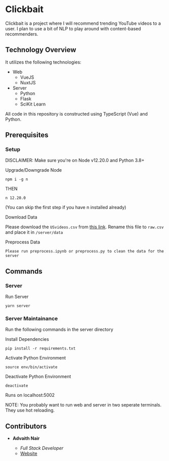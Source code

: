 # Clickbait

Clickbait is a project where I will recommend trending YouTube videos to a user. I plan to use a bit of NLP to play around with content-based recommenders.

## Technology Overview

It utilizes the following technologies:

-   Web
    -   VueJS
    -   NuxtJS
-   Server
    -   Python
    -   Flask
    -   SciKit Learn

All code in this repository is constructed using TypeScript (Vue) and Python.

## Prerequisites

### Setup

DISCLAIMER: Make sure you're on Node v12.20.0 and Python 3.8+

Upgrade/Downgrade Node

```
npm i -g n
```

THEN

```
n 12.20.0
```

(You can skip the first step if you have n installed already)

Download Data

Please download the `USvideos.csv` from [this link](https://www.kaggle.com/datasnaek/youtube-new?select=USvideos.csv). Rename this file to `raw.csv` and place it in `/server/data`

Preprocess Data

```
Please run preprocess.ipynb or preprocess.py to clean the data for the server
```

## Commands

### Server

Run Server

```
yarn server
```

### Server Maintainance

Run the following commands in the server directory

Install Dependencies

```
pip install -r requirements.txt
```

Activate Python Environment

```
source env/bin/activate
```

Deactivate Python Environment

```
deactivate
```

Runs on localhost:5002

NOTE: You probably want to run web and server in two seperate terminals. They use hot reloading.

## Contributors

-   **Advaith Nair**

    -   _Full Stack Developer_
    -   [Website](https://advaithnair.com)
